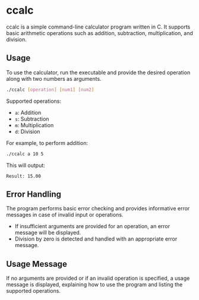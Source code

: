 # ccalc

ccalc is a simple command-line calculator program written in C. It supports basic arithmetic operations such as addition, subtraction, multiplication, and division.

## Usage

To use the calculator, run the executable and provide the desired operation along with two numbers as arguments.

```bash
./ccalc [operation] [num1] [num2]
```

Supported operations:
- `a`: Addition
- `s`: Subtraction
- `m`: Multiplication
- `d`: Division

For example, to perform addition:

```bash
./ccalc a 10 5
```

This will output:

```
Result: 15.00
```

## Error Handling

The program performs basic error checking and provides informative error messages in case of invalid input or operations.

- If insufficient arguments are provided for an operation, an error message will be displayed.
- Division by zero is detected and handled with an appropriate error message.

## Usage Message

If no arguments are provided or if an invalid operation is specified, a usage message is displayed, explaining how to use the program and listing the supported operations.

